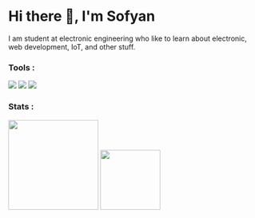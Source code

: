 # Hi there 👋, I'm Sofyan

I am student at electronic engineering who like to learn about electronic, web development, IoT, and other stuff.

### Tools :
<p>
    <img src="https://img.shields.io/badge/Text%20Editor-Visual%20Studio%20Code-blue?&logo=visual%20studio%20code&logoColor=blue" />
    <img src="https://img.shields.io/badge/-Arduino-00979D?style=flat&logo=Arduino&logoColor=white" />
    <img src="https://gpvc.arturio.dev/sofyan-rs" />
</p>

### Stats :
<img height="180em" src="https://github-readme-stats.vercel.app/api?username=sofyan-rs&show_icons=true&hide_border=true&&count_private=true&include_all_commits=true" />
<img src="https://github-readme-stats.vercel.app/api/top-langs/?username=sofyan-rs&layout=compact" height=120 />

<!--
**sofyan-rs/sofyan-rs** is a ✨ _special_ ✨ repository because its `README.md` (this file) appears on your GitHub profile.

Here are some ideas to get you started:

- 🔭 I’m currently working on ...
- 🌱 I’m currently learning ...
- 👯 I’m looking to collaborate on ...
- 🤔 I’m looking for help with ...
- 💬 Ask me about ...
- 📫 How to reach me: ...
- 😄 Pronouns: ...
- ⚡ Fun fact: ...
-->

